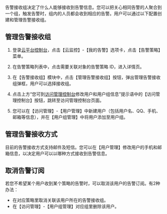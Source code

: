 告警接收组决定了什么人能够接收到告警信息。您可以把关心相同告警的人聚合到一个组，触发告警时，组内的人员都会收到相应的告警。用户可以通过以下配置创建和管理告警接收组。

## 管理告警接收组
1) 登录[云平台控制台](http://console.tcecqpoc.fsphere.cn/)，点击【云监控】-【我的告警】选项卡，点击【告警策略】菜单。

2) 在告警策略列表中，点击需要关联对象的告警策略 ID，进入详情页。

3) 在【告警接收组】模块中，点击【管理告警接收组】按钮，弹出管理告警接收组弹框，用户可以选择接收组。

4) 点击上方“您可到[访问管理控制台](http://console.tcecqpoc.fsphere.cn/cam)修改用户和用户组信息”提示语中的【访问管理控制台】按钮，跳转至访问管理控制台页面。

5) 您可以在【访问管理】-【用户管理】中新建用户（包括用户名、QQ、手机、邮箱等信息），并在【用户组管理】中将用户添加至用户组。

## 管理告警接收方式
目前的告警接收方式支持邮件及短信。您可以在【用户管理】修改用户的手机和邮箱信息，以决定用户可以以哪种方式接收到告警信息。

## 取消告警订阅
若您不希望某个用户收到某个策略的告警时，可以取消该用户的告警订阅。有2种办法：

- 在对应策略里取消关联该用户所在的告警接收组。 
- 在【访问管理】-【用户组管理】对应组里删除该用户。